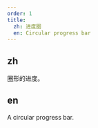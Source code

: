 ```yaml
---
order: 1
title:
  zh: 进度圈
  en: Circular progress bar
---
```


## zh

圈形的进度。

## en

A circular progress bar.
